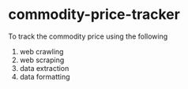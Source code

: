 # commodity-price-tracker
To track the commodity price using the following
1. web crawling
2. web scraping
3. data extraction
4. data formatting
